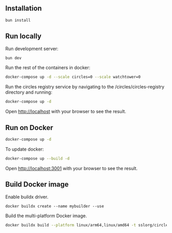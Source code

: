 ## Installation

```bash
bun install
```

## Run locally

Run development server:

```bash
bun dev
```

Run the rest of the containers in docker:

```bash
docker-compose up -d --scale circles=0 --scale watchtower=0
```

Run the circles registry service by navigating to the <project-root>/circles/circles-registry directory and running:

```bash
docker-compose up -d
```

Open [http://localhost](http://localhost) with your browser to see the result.

## Run on Docker

```bash
docker-compose up -d
```

To update docker:

```bash
docker-compose up --build -d
```

Open [http://localhost:3001](http://localhost:3001) with your browser to see the result.

## Build Docker image

Enable buildx driver.

```
docker buildx create --name mybuilder --use
```

Build the multi-platform Docker image.

```bash
docker buildx build --platform linux/arm64,linux/amd64 -t sslorg/circles:latest --push .
```
